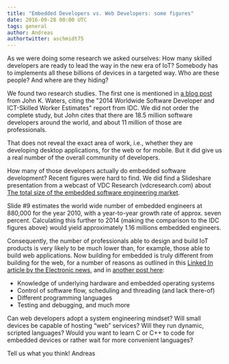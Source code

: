 ```yaml
---
title: "Embedded Developers vs. Web Developers: some figures"
date: 2016-09-28 00:00 UTC
tags: general
author: Andreas
authortwitter: aschmidt75
---
```


As we were doing some research we asked ourselves: How many skilled developers are ready to lead the way in the new era of IoT? Somebody has to implements all these billions of devices in a targeted way. Who are these people? And where are they hiding?  

We found two research studies. The first one is mentioned in [a blog post](https://adtmag.com/Blogs/WatersWorks/2014/01/Worldwide-Developer-Count.aspx) from John K. Waters, citing the "2014 Worldwide Software Developer and ICT-Skilled Worker Estimates" report from IDC. We did not order the complete study, but John cites that there are 18.5 million software developers around the world, and about 11 million of those are professionals.

That does not reveal the exact area of work, i.e., whether they are developing desktop applications, for the web or for mobile. But it did give us a real number of the overall community of developers.

How many of those developers actually do embedded software development? Recent figures were hard to find. We did find a Slideshare presentation from a webcast of VDC Research (vdcresearch.com) about [The total size of the embedded software engineering market](http://de.slideshare.net/vdcresearch/searching-for-the-total-size-of-the-embedded-software-engineering-market).

Slide #9 estimates the world wide number of embedded engineers at 880,000 for the year 2010, with a year-to-year growth rate of approx. seven percent. Calculating this further to 2014 (making the comparison to the IDC figures above) would yield approximately 1.16 millions embedded engineers.

Consequently, the number of professionals able to design and build IoT products is very likely to be much lower than, for example, those able to build web applications. Now building for embedded is truly different from building for the web, for a number of reasons as outlined in this [Linked In article by the Electronic news](https://www.linkedin.com/pulse/5-differences-between-embedded-maharajan), and in [another post here](http://www.embedded.com/electronics-news/4438618/10-skills-embedded-engineers-need-now):

-	Knowledge of underlying hardware and embedded operating systems
-	Control of software flow, scheduling and threading (and lack there-of)
-	Different programming languages
-	Testing and debugging, and much more

Can web developers adopt a system engineering mindset? Will small devices be capable of hosting “web” services? Will they run dynamic, scripted languages? Would you want to learn C or C++ to code for embedded devices or rather wait for more convenient languages?

Tell us what you think!
Andreas
